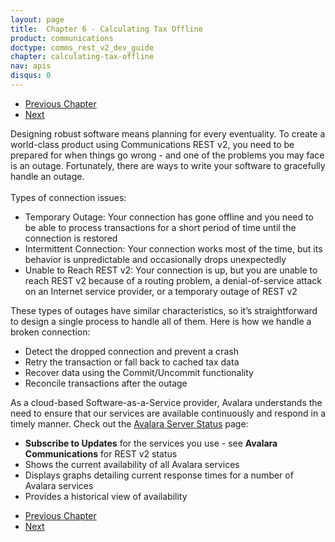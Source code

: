 ```yaml
---
layout: page
title:  Chapter 6 - Calculating Tax Offline
product: communications
doctype: comms_rest_v2_dev_guide
chapter: calculating-tax-offline
nav: apis
disqus: 0
---
```


<ul class="pager">
  <li class="previous"><a href="/communications/dev-guide_rest_v2/reference"><i class="glyphicon glyphicon-chevron-left"></i>Previous Chapter</a></li>
  <li class="next"><a href="/communications/dev-guide_rest_v2/calculating-tax-offline/detect-dropped-connection/">Next<i class="glyphicon glyphicon-chevron-right"></i></a></li>
</ul>

Designing robust software means planning for every eventuality. To create a world-class product using Communications REST v2, you need to be prepared for when things go wrong - and one of the problems you may face is an outage. Fortunately, there are ways to write your software to gracefully handle an outage.
<br/><br/>
Types of connection issues:
<ul class="dev-guide-list">
  <li>Temporary Outage: Your connection has gone offline and you need to be able to process transactions for a short period of time until the connection is restored</li>
  <li>Intermittent Connection: Your connection works most of the time, but its behavior is unpredictable and occasionally drops unexpectedly</li>
  <li>Unable to Reach REST v2: Your connection is up, but you are unable to reach REST v2 because of a routing problem, a denial-of-service attack on an Internet service provider, or a temporary outage of REST v2</li>
</ul>

These types of outages have similar characteristics, so it’s straightforward to design a single process to handle all of them. Here is how we handle a broken connection:
<ul class="dev-guide-list">
  <li>Detect the dropped connection and prevent a crash</li>
  <li>Retry the transaction or fall back to cached tax data</li>
  <li>Recover data using the Commit/Uncommit functionality</li>
  <li>Reconcile transactions after the outage</li>
</ul>

As a cloud-based Software-as-a-Service provider, Avalara understands the need to ensure that our services are available continuously and respond in a timely manner. Check out the <a class="dev-guide-link" href="https://status.avalara.com">Avalara Server Status</a> page:
<ul class="dev-guide-list">
  <li><b>Subscribe to Updates</b> for the services you use - see <b>Avalara Communications</b> for REST v2 status</li>
  <li>Shows the current availability of all Avalara services</li>
  <li>Displays graphs detailing current response times for a number of Avalara services</li>
  <li>Provides a historical view of availability</li>
</ul>

<ul class="pager">
  <li class="previous"><a href="/communications/dev-guide_rest_v2/reference"><i class="glyphicon glyphicon-chevron-left"></i>Previous Chapter</a></li>
  <li class="next"><a href="/communications/dev-guide_rest_v2/calculating-tax-offline/detect-dropped-connection/">Next<i class="glyphicon glyphicon-chevron-right"></i></a></li>
</ul>